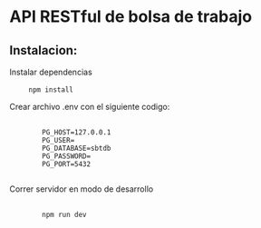 # API RESTful de bolsa de trabajo
<h2>Instalacion:</h2>
<p>Instalar dependencias</p>
<pre>
    <code>npm install</code>
</pre>
<p>Crear archivo .env con el siguiente codigo:</p>
<pre>
    <code>
        PG_HOST=127.0.0.1
        PG_USER=
        PG_DATABASE=sbtdb
        PG_PASSWORD=
        PG_PORT=5432
    </code>
</pre>
<p>Correr servidor en modo de desarrollo</p>
<pre>
    <code>
        npm run dev
    </code>
</pre>

